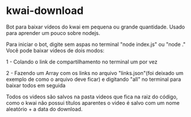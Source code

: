 # kwai-download
Bot para baixar vídeos do kwai em pequena ou grande quantidade. Usado para aprender um pouco sobre nodejs.


Para iniciar o bot, digite sem aspas no terminal "node index.js" ou "node ."
Você pode baixar vídeos de dois modos:

 1 - Colando o link de compartilhamento no terminal um por vez

 2 - Fazendo um Array com os links no arquivo "links.json"(foi deixado um exemplo de como o arquivo deve ficar) e digitando "all" no terminal para baixar todos em seguida
 
Todos os videos são salvos na pasta videos que fica na raiz do código, como o kwai não possui títulos aparentes o video é salvo com um nome aleatório + a data do download.

